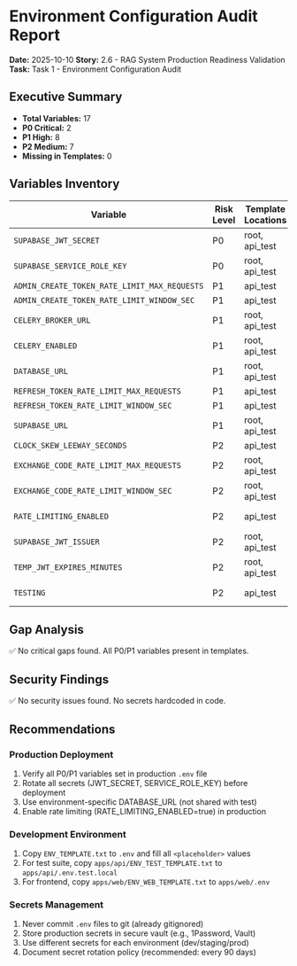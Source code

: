 # Environment Configuration Audit Report

**Date:** 2025-10-10
**Story:** 2.6 - RAG System Production Readiness Validation
**Task:** Task 1 - Environment Configuration Audit

## Executive Summary

- **Total Variables:** 17
- **P0 Critical:** 2
- **P1 High:** 8
- **P2 Medium:** 7
- **Missing in Templates:** 0

## Variables Inventory

| Variable | Risk Level | Template Locations | Status | Found In Files |
|----------|------------|-------------------|--------|----------------|
| `SUPABASE_JWT_SECRET` | P0 | root, api_test | OK | apps\api\api\main_backup_v1.py, apps\api\api\routers\documents.py |
| `SUPABASE_SERVICE_ROLE_KEY` | P0 | root, api_test | OK | apps\api\api\main_backup_v1.py |
| `ADMIN_CREATE_TOKEN_RATE_LIMIT_MAX_REQUESTS` | P1 | api_test | OK | apps\api\api\main_backup_v1.py |
| `ADMIN_CREATE_TOKEN_RATE_LIMIT_WINDOW_SEC` | P1 | api_test | OK | apps\api\api\main_backup_v1.py |
| `CELERY_BROKER_URL` | P1 | root, api_test | OK | apps\api\api\celery_app.py |
| `CELERY_ENABLED` | P1 | root, api_test | OK | apps\api\api\main_backup_v1.py, apps\api\api\routers\knowledge_base.py |
| `DATABASE_URL` | P1 | root, api_test | OK | apps\api\api\database.py |
| `REFRESH_TOKEN_RATE_LIMIT_MAX_REQUESTS` | P1 | api_test | OK | apps\api\api\main_backup_v1.py |
| `REFRESH_TOKEN_RATE_LIMIT_WINDOW_SEC` | P1 | api_test | OK | apps\api\api\main_backup_v1.py |
| `SUPABASE_URL` | P1 | root, api_test | OK | apps\api\api\main_backup_v1.py |
| `CLOCK_SKEW_LEEWAY_SECONDS` | P2 | api_test | OK | apps\api\api\main_backup_v1.py |
| `EXCHANGE_CODE_RATE_LIMIT_MAX_REQUESTS` | P2 | root, api_test | OK | apps\api\api\main_backup_v1.py |
| `EXCHANGE_CODE_RATE_LIMIT_WINDOW_SEC` | P2 | root, api_test | OK | apps\api\api\main_backup_v1.py |
| `RATE_LIMITING_ENABLED` | P2 | api_test | OK | apps\api\api\routers\admin.py, apps\api\api\services\rate_limit_service.py |
| `SUPABASE_JWT_ISSUER` | P2 | root, api_test | OK | apps\api\api\main_backup_v1.py |
| `TEMP_JWT_EXPIRES_MINUTES` | P2 | root, api_test | OK | apps\api\api\main_backup_v1.py |
| `TESTING` | P2 | api_test | OK | apps\api\api\routers\admin.py, apps\api\api\services\rate_limit_service.py |

## Gap Analysis

✅ No critical gaps found. All P0/P1 variables present in templates.

## Security Findings

✅ No security issues found. No secrets hardcoded in code.

## Recommendations

### Production Deployment
1. Verify all P0/P1 variables set in production `.env` file
2. Rotate all secrets (JWT_SECRET, SERVICE_ROLE_KEY) before deployment
3. Use environment-specific DATABASE_URL (not shared with test)
4. Enable rate limiting (RATE_LIMITING_ENABLED=true) in production

### Development Environment
1. Copy `ENV_TEMPLATE.txt` to `.env` and fill all `<placeholder>` values
2. For test suite, copy `apps/api/ENV_TEST_TEMPLATE.txt` to `apps/api/.env.test.local`
3. For frontend, copy `apps/web/ENV_WEB_TEMPLATE.txt` to `apps/web/.env`

### Secrets Management
1. Never commit `.env` files to git (already gitignored)
2. Store production secrets in secure vault (e.g., 1Password, Vault)
3. Use different secrets for each environment (dev/staging/prod)
4. Document secret rotation policy (recommended: every 90 days)
